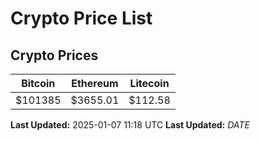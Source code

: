 # Crypto Price List

## Crypto Prices
| Bitcoin | Ethereum | Litecoin |
| ------- | -------- | -------- |
| $101385 | $3655.01 | $112.58 |
**Last Updated:** 2025-01-07 11:18 UTC
**Last Updated:** $DATE$
